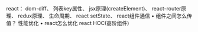 react：
dom-diff、
列表key属性、
jsx原理(createElement)、
react-router原理、
redux原理、
生命周期、
react setState、
react组件通信
• 组件之间怎么传值？
性能优化
• react怎么优化
react  HOC(高阶组件)
